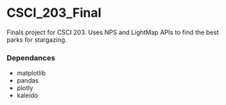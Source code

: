 # CSCI_203_Final

Finals project for CSCI 203. Uses NPS and LightMap APIs to find the best parks for stargazing.

### Dependances
* matplotlib
* pandas
* plotly
* kaleido

